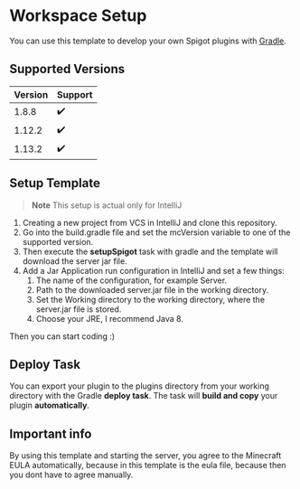 # Workspace Setup

You can use this template to develop your own Spigot plugins with [Gradle](https://gradle.org/). 



## Supported Versions

| Version | Support |
| ------- | ------- |
| 1.8.8   | ✔️       |
| 1.12.2  | ✔️       |
| 1.13.2  | ✔️       |



## Setup Template

> **Note** This setup is actual only for IntelliJ 

1. Creating a new project from VCS in IntelliJ and clone this repository.
2. Go into the build.gradle file and set the mcVersion variable to one of the supported version. 
3. Then execute the **setupSpigot** task with gradle and the template will download the server jar file.
4. Add a Jar Application run configuration in IntelliJ and set a few things:
   1. The name of the configuration, for example Server.
   2. Path to the downloaded server.jar file in the working directory.
   3. Set the Working directory to the working directory, where the server.jar file is stored.
   4. Choose your JRE, I recommend Java 8.

Then you can start coding :)



## Deploy Task

You can export your plugin to the plugins directory from your working directory with the Gradle **deploy task**. The task will **build and copy** your plugin **automatically**. 

## Important info

By using this template and starting the server, you agree to the Minecraft EULA automatically, because in this template is the eula file, because then you dont have to agree manually.